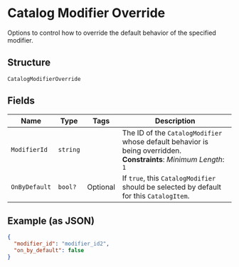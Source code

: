 
# Catalog Modifier Override

Options to control how to override the default behavior of the specified modifier.

## Structure

`CatalogModifierOverride`

## Fields

| Name | Type | Tags | Description |
|  --- | --- | --- | --- |
| `ModifierId` | `string` |  | The ID of the `CatalogModifier` whose default behavior is being overridden.<br>**Constraints**: *Minimum Length*: `1` |
| `OnByDefault` | `bool?` | Optional | If `true`, this `CatalogModifier` should be selected by default for this `CatalogItem`. |

## Example (as JSON)

```json
{
  "modifier_id": "modifier_id2",
  "on_by_default": false
}
```

